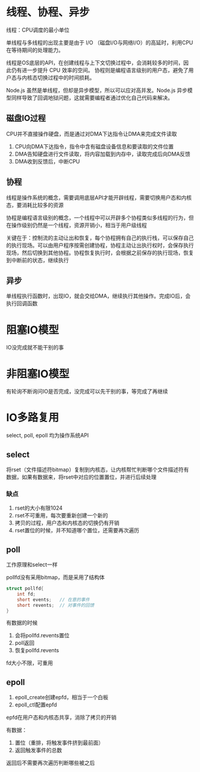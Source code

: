 # 线程、协程、异步
线程：CPU调度的最小单位

单线程与多线程的出现主要是由于 I/O （磁盘I/O与网络I/O）的高延时，利用CPU在等待期间的处理能力。

线程是OS底层的API，在创建线程与上下文切换过程中，会消耗较多的时间，因此仍有进一步提升 CPU 效率的空间。
协程则是编程语言级别的用户态，避免了用户态与内核态切换过程中的时间损耗。

Node.js 虽然是单线程，但却是异步模型，所以可以应对高并发。Node.js 异步模型同样导致了回调地狱问题，这就需要编程者通过优化自己代码来解决。
## 磁盘IO过程
CPU并不直接操作硬盘，而是通过对DMA下达指令让DMA来完成文件读取
1. CPU向DMA下达指令，指令中含有磁盘设备信息和要读取的文件位置
2. DMA告知硬盘进行文件读取，将内容加载到内存中，读取完成后向DMA反馈
3. DMA收到反馈后，中断CPU
## 协程
线程是操作系统的概念，需要调用底层API才能开辟线程，需要切换用户态和内核态，要消耗比较多的资源

协程是编程语言级别的概念，一个线程中可以开辟多个协程类似多线程的行为，但在操作级别仍然是一个线程，资源开销小，相当于用户级线程

关键在于：控制流的主动让出和恢复，每个协程拥有自己的执行栈，可以保存自己的执行现场。可以由用户程序按需创建协程，协程主动让出执行权时，会保存执行现场，然后切换到其他协程。协程恢复执行时，会根据之前保存的执行现场，恢复到中断前的状态，继续执行
## 异步
单线程执行函数时，出现IO，就会交给DMA，继续执行其他操作。完成IO后，会执行回调函数

# 阻塞IO模型
IO没完成就不能干别的事
# 非阻塞IO模型
有轮询不断询问IO是否完成，没完成可以先干别的事，等完成了再继续

# IO多路复用
select, poll, epoll 均为操作系统API

## select
将rset（文件描述符bitmap）复制到内核态，让内核帮忙判断哪个文件描述符有数据，如果有数据来，将rset中对应的位置置位，并进行后续处理

### 缺点
1. rset的大小有限1024
2. rset不可重用，每次要重新创建一个新的
3. 拷贝的过程，用户态和内核态的切换仍有开销
4. rset置位的时候，并不知道哪个置位，还需要再次遍历

## poll
工作原理和select一样

pollfd没有采用bitmap，而是采用了结构体
```c
struct pollfd{
    int fd;
    short events;   // 在意的事件
    short revents;  // 对事件的回馈
}
```

有数据的时候
1. 会将pollfd.revents置位
2. poll返回
3. 恢复pollfd.revents

fd大小不限，可重用

## epoll
1. epoll_create创建epfd，相当于一个白板
2. epoll_ctl配置epfd

epfd在用户态和内核态共享，消除了拷贝的开销

有数据：
1. 置位（重排，将触发事件挤到最前面）
2. 返回触发事件的总数

返回后不需要再次遍历判断哪些被之后